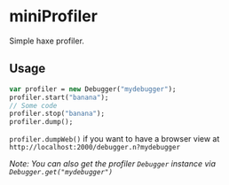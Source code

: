 # miniProfiler
Simple haxe profiler.

## Usage

```haxe
var profiler = new Debugger("mydebugger");
profiler.start("banana");
// Some code
profiler.stop("banana");
profiler.dump();
```

`profiler.dumpWeb()` if you want to have a browser view at `http://localhost:2000/debugger.n?mydebugger`

_Note: You can also get the profiler `Debugger` instance via `Debugger.get("mydebugger")`_

